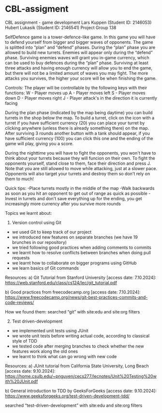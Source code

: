 # CBL-assigment
CBL assignment - game development
Lars Kuppen (Student ID: 2146053)
Hubert Lukasik (Student ID: 2146541)
Project Group 138

SelfDefence game is a tower-defence-like game.
In this game you will have to defend yourself from bigger and bigger waves of opponents.  The game is splitted into “plan” and “defend” phases. During the “plan” phase you are allowed to build new turrets. Enemies will appear only during the “defend” phase. Surviving enemies waves will grant you in-game currency, which can be used to buy defences during the “plan” phase. Surviving at least three attacks and having enough currency will allow you to end the game, but there will not be a limited amount of waves you may fight. 
The more attacks you survives, the higher your score will be when finishing the game. 

Controls:
The player will be controllable by the following keys with their functions:
W - Player moves up
A - Player moves left
S - Player moves down
D - Player moves right
J - Player attack's in the direction it is currently facing

During the plan phase (indicated by the map being daytime) you can build turrets in the shop below the map.
To build a turret, click on the icon with a turret if you have sufficient currency (20) you can place your turret by clicking anywhere (unless there is already something there) on the map.
After surviving 3 rounds another button with a tank should appear, if you have sufficient currency (100) you can click this one and the ending of the game will play, giving you a score.

During the nighttime you will have to fight the opponents, you won't have to think about your turrets because they will funcion on their own. 
To fight the opponents yourself, stand close to them, face their direction and press J.
Note that you are still allowed to move while attacking, just at a slower pace. 
Opponents will also target your turrets and destroy them so don't rely on them to much!

Quick tips:
-Place turrets mostly in the middle of the map
-Walk backwards as soon as you hit an opponent to get out of range as quick as possible
-Invest in turrets and don't save everything up for the ending, you get increasingly more currency after you survive more rounds


Topics we learnt about:
1. Version control using Git
- we used Git to keep track of our project
- we introduced new features on separate branches (we have 19 brunches in our repository)
- we tried following good practices when adding comments to commits
- we learnt how to resolve conflicts between branches when doing pull requests
- we learnt how to collaborate on bigger programs using GitHub
- we learn basics of Git commands

Resources:
a) Git Tutorial from Stanford University [access date: 7.10.2024]:
  https://web.stanford.edu/class/cs124/lec/git_tutorial.pdf

b) Good practices from freecodecamp.org [access date: 7.10.2024]:
https://www.freecodecamp.org/news/git-best-practices-commits-and-code-reviews/

How we  found them:
searched “git” with site:edu and site:org filters


2. Test driven-development
- we implemented unit tests using JUnit
- we wrote unit tests before writing actual code, according to classical style of TDD
- we tested code after merging branches to check whether the new features work along the old ones
- we learnt to think what can go wrong with new code  

Resources:
a) JUnit tutorial from California State University, Long Beach [access date: 9.10.2024]:
https://home.csulb.edu/~pnguyen/cecs277/lecnotes/Unit%20Testing%20with%20JUnit.pdf

b) General introduction to TDD by GeeksForGeeks [access date: 9.10.2024]:
https://www.geeksforgeeks.org/test-driven-development-tdd/

searched “test-driven-development” with site:edu and site:org filters
